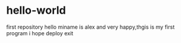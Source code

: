 # hello-world
first repository
hello miname is  alex and very happy,thgis is my first program
i hope deploy  exit
